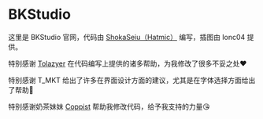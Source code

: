 # BKStudio

这里是 BKStudio 官网，代码由 [ShokaSeiu（Hatmic）](https://b23.tv/OYAfqIc) 编写，插图由 Ionc04 提供。

特别感谢 [Tolazyer](https://gitee.com/tolazyer) 在代码编写上提供的诸多帮助，为我修改了很多不妥之处❤

特别感谢 T_MKT 给出了许多在界面设计方面的建议，尤其是在字体选择方面给出了帮助🌹

特别感谢奶茶妹妹 [Coppist](https://gitee.com/coppist) 帮助我修改代码，给予我支持的力量😘

